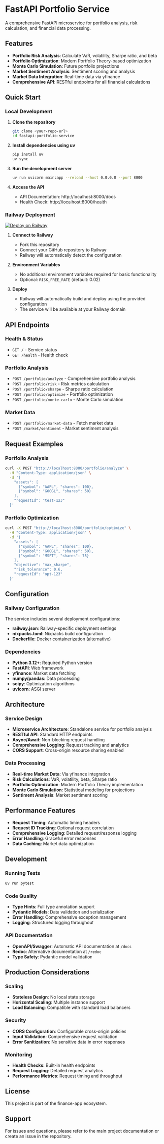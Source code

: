 # FastAPI Portfolio Service

A comprehensive FastAPI microservice for portfolio analysis, risk calculation, and financial data processing.

## Features

- **Portfolio Risk Analysis**: Calculate VaR, volatility, Sharpe ratio, and beta
- **Portfolio Optimization**: Modern Portfolio Theory-based optimization
- **Monte Carlo Simulation**: Future portfolio projections
- **Market Sentiment Analysis**: Sentiment scoring and analysis
- **Market Data Integration**: Real-time data via yfinance
- **Comprehensive API**: RESTful endpoints for all financial calculations

## Quick Start

### Local Development

1. **Clone the repository**
   ```bash
   git clone <your-repo-url>
   cd fastapi-portfolio-service
   ```

2. **Install dependencies using uv**
   ```bash
   pip install uv
   uv sync
   ```

3. **Run the development server**
   ```bash
   uv run uvicorn main:app --reload --host 0.0.0.0 --port 8000
   ```

4. **Access the API**
   - API Documentation: http://localhost:8000/docs
   - Health Check: http://localhost:8000/health

### Railway Deployment

[![Deploy on Railway](https://railway.app/button.svg)](https://railway.app/new/template)

1. **Connect to Railway**
   - Fork this repository
   - Connect your GitHub repository to Railway
   - Railway will automatically detect the configuration

2. **Environment Variables**
   - No additional environment variables required for basic functionality
   - Optional: `RISK_FREE_RATE` (default: 0.02)

3. **Deploy**
   - Railway will automatically build and deploy using the provided configuration
   - The service will be available at your Railway domain

## API Endpoints

### Health & Status
- `GET /` - Service status
- `GET /health` - Health check

### Portfolio Analysis
- `POST /portfolio/analyze` - Comprehensive portfolio analysis
- `POST /portfolio/risk` - Risk metrics calculation
- `POST /portfolio/sharpe` - Sharpe ratio calculation
- `POST /portfolio/optimize` - Portfolio optimization
- `POST /portfolio/monte-carlo` - Monte Carlo simulation

### Market Data
- `POST /portfolio/market-data` - Fetch market data
- `POST /market/sentiment` - Market sentiment analysis

## Request Examples

### Portfolio Analysis
```bash
curl -X POST "http://localhost:8000/portfolio/analyze" \
  -H "Content-Type: application/json" \
  -d '{
    "assets": [
      {"symbol": "AAPL", "shares": 100},
      {"symbol": "GOOGL", "shares": 50}
    ],
    "requestId": "test-123"
  }'
```

### Portfolio Optimization
```bash
curl -X POST "http://localhost:8000/portfolio/optimize" \
  -H "Content-Type: application/json" \
  -d '{
    "assets": [
      {"symbol": "AAPL", "shares": 100},
      {"symbol": "GOOGL", "shares": 50},
      {"symbol": "MSFT", "shares": 75}
    ],
    "objective": "max_sharpe",
    "risk_tolerance": 0.6,
    "requestId": "opt-123"
  }'
```

## Configuration

### Railway Configuration

The service includes several deployment configurations:

- **railway.json**: Railway-specific deployment settings
- **nixpacks.toml**: Nixpacks build configuration
- **Dockerfile**: Docker containerization (alternative)

### Dependencies

- **Python 3.12+**: Required Python version
- **FastAPI**: Web framework
- **yfinance**: Market data fetching
- **numpy/pandas**: Data processing
- **scipy**: Optimization algorithms
- **uvicorn**: ASGI server

## Architecture

### Service Design
- **Microservice Architecture**: Standalone service for portfolio analysis
- **RESTful API**: Standard HTTP endpoints
- **Async/Await**: Non-blocking request handling
- **Comprehensive Logging**: Request tracking and analytics
- **CORS Support**: Cross-origin resource sharing enabled

### Data Processing
- **Real-time Market Data**: Via yfinance integration
- **Risk Calculations**: VaR, volatility, beta, Sharpe ratio
- **Portfolio Optimization**: Modern Portfolio Theory implementation
- **Monte Carlo Simulation**: Statistical modeling for projections
- **Sentiment Analysis**: Market sentiment scoring

## Performance Features

- **Request Timing**: Automatic timing headers
- **Request ID Tracking**: Optional request correlation
- **Comprehensive Logging**: Detailed request/response logging
- **Error Handling**: Graceful error responses
- **Data Caching**: Market data optimization

## Development

### Running Tests
```bash
uv run pytest
```

### Code Quality
- **Type Hints**: Full type annotation support
- **Pydantic Models**: Data validation and serialization
- **Error Handling**: Comprehensive exception management
- **Logging**: Structured logging throughout

### API Documentation
- **OpenAPI/Swagger**: Automatic API documentation at `/docs`
- **Redoc**: Alternative documentation at `/redoc`
- **Type Safety**: Pydantic model validation

## Production Considerations

### Scaling
- **Stateless Design**: No local state storage
- **Horizontal Scaling**: Multiple instance support
- **Load Balancing**: Compatible with standard load balancers

### Security
- **CORS Configuration**: Configurable cross-origin policies
- **Input Validation**: Comprehensive request validation
- **Error Sanitization**: No sensitive data in error responses

### Monitoring
- **Health Checks**: Built-in health endpoints
- **Request Logging**: Detailed request analytics
- **Performance Metrics**: Request timing and throughput

## License

This project is part of the finance-app ecosystem.

## Support

For issues and questions, please refer to the main project documentation or create an issue in the repository.